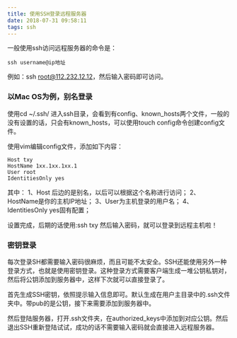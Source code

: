 ```yaml
---
title: 使用SSH登录远程服务器
date: 2018-07-31 09:58:11
tags: ssh
---
```


一般使用ssh访问远程服务器的命令是：
```
ssh username@ip地址
```
例如：ssh root@112.232.12.12，然后输入密码即可访问。

### 以Mac OS为例，别名登录

使用cd ~/.ssh/ 进入ssh目录，会看到有config、known_hosts两个文件，一般的没有设置的话，只会有known_hosts，可以使用touch config命令创建config文件。

使用vim编辑config文件，添加如下内容：
```
Host txy
HostName 1xx.1xx.1xx.1
User root
IdentitiesOnly yes
```
其中： 
1、Host 后边的是别名，以后可以根据这个名称进行访问； 
2、HostName是你的主机IP地址； 
3、User为主机登录的用户名； 
4、IdentitiesOnly yes固有配置；

设置完成，后期的话使用:ssh txy 然后输入密码，就可以登录到远程主机啦！

### 密钥登录

每次登录SH都需要输入密码很麻烦，而且可能不太安全。SSH还能使用另外一种登录方式，也就是使用密钥登录。这种登录方式需要客户端生成一堆公钥私钥对，然后将公钥添加到服务器中，这样下次就可以直接登录了。

首先生成SSH密钥，依照提示输入信息即可。默认生成在用户主目录中的.ssh文件夹中。带pub的是公钥，接下来需要添加到服务器中。

然后登陆服务器，打开.ssh文件夹，在authorized_keys中添加到对应公钥。然后退出SSH重新登陆试试，成功的话不需要输入密码就会直接进入远程服务器。


